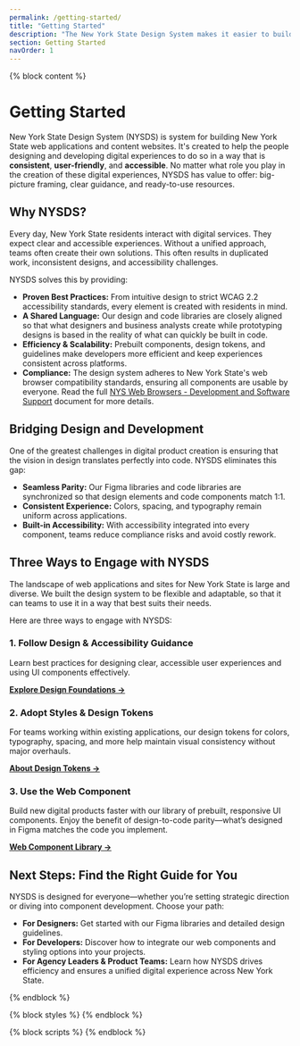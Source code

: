 ```yaml
---
permalink: /getting-started/
title: "Getting Started"
description: "The New York State Design System makes it easier to build accessible, usable websites for New York State."
section: Getting Started
navOrder: 1
---
```


{% block content %}

# Getting Started

New York State Design System (NYSDS) is system for building New York State web applications and content websites. It's created to help the people designing and developing digital experiences to do so in a way that is **consistent**, **user-friendly**, and **accessible**. No matter what role you play in the creation of these digital experiences, NYSDS has value to offer: big-picture framing, clear guidance, and ready-to-use resources.

## Why NYSDS?

Every day, New York State residents interact with digital services. They expect clear and accessible experiences. Without a unified approach, teams often create their own solutions. This often results in duplicated work, inconsistent designs, and accessibility challenges.

NYSDS solves this by providing:

- **Proven Best Practices:** From intuitive design to strict WCAG 2.2 accessibility standards, every element is created with residents in mind.
- **A Shared Language:** Our design and code libraries are closely aligned so that what designers and business analysts create while prototyping designs is based in the reality of what can quickly be built in code.
- **Efficiency & Scalability:** Prebuilt components, design tokens, and guidelines make developers more efficient and keep experiences consistent across platforms.
- **Compliance:** The design system adheres to New York State's web browser compatibility standards, ensuring all components are usable by everyone. Read the full [NYS Web Browsers - Development and Software Support](https://its.ny.gov/system/files/documents/2025/02/its-s16-004-web-browsers-development-and-software-support.pdf) document for more details.


## Bridging Design and Development

One of the greatest challenges in digital product creation is ensuring that the vision in design translates perfectly into code. NYSDS eliminates this gap:

- **Seamless Parity:** Our Figma libraries and code libraries are synchronized so that design elements and code components match 1:1.
- **Consistent Experience:** Colors, spacing, and typography remain uniform across applications.
- **Built-in Accessibility:** With accessibility integrated into every component, teams reduce compliance risks and avoid costly rework.

## Three Ways to Engage with NYSDS

The landscape of web applications and sites for New York State is large and diverse. We built the design system to be flexible and adaptable, so that it can teams to use it in a way that best suits their needs. 

Here are three ways to engage with NYSDS:

### 1. Follow Design & Accessibility Guidance

Learn best practices for designing clear, accessible user experiences and using UI components effectively.

**[Explore Design Foundations →](/foundations/)**

### 2. Adopt Styles & Design Tokens

For teams working within existing applications, our design tokens for colors, typography, spacing, and more help maintain visual consistency without major overhauls.  

**[About Design Tokens →](/foundations/tokens/)**

### 3. Use the Web Component

Build new digital products faster with our library of prebuilt, responsive UI components. Enjoy the benefit of design-to-code parity—what’s designed in Figma matches the code you implement.  

**[Web Component Library →](/components/)**

## Next Steps: Find the Right Guide for You

NYSDS is designed for everyone—whether you’re setting strategic direction or diving into component development. Choose your path:

- **For Designers:** Get started with our Figma libraries and detailed design guidelines.
- **For Developers:** Discover how to integrate our web components and styling options into your projects.
- **For Agency Leaders & Product Teams:** Learn how NYSDS drives efficiency and ensures a unified digital experience across New York State.

{% endblock %}

{% block styles %}
{% endblock %}

{% block scripts %}
{% endblock %}